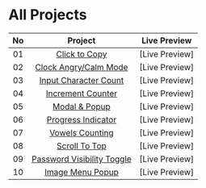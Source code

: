 # All Projects

| No |                   Project             |Live Preview|
|:----:|:------------------------------------------:|:-----------:|
|   01  | [Click to Copy](https://github.com/ImtaeZ/20-Basic-Frontend-Projects/tree/main/ClicktoCopy)|[Live Preview]|
|   02  | [Clock Angry/Calm Mode](https://github.com/ImtaeZ/20-Basic-Frontend-Projects/tree/main/ClockCalmAngryMode)|[Live Preview]|
|   03  | [Input Character Count](https://github.com/ImtaeZ/20-Basic-Frontend-Projects/tree/main/InputCharCount)|[Live Preview]|
|   04  | [Increment Counter](https://github.com/ImtaeZ/20-Basic-Frontend-Projects/tree/main/IncrementCounter)|[Live Preview]|
|   05  | [Modal & Popup](https://github.com/ImtaeZ/20-Basic-Frontend-Projects/tree/main/Popup)|[Live Preview]|
|   06  | [Progress Indicator](https://github.com/ImtaeZ/20-Basic-Frontend-Projects/tree/main/PageScrollindicator)|[Live Preview]|
|   07  | [Vowels Counting](https://github.com/ImtaeZ/20-Basic-Frontend-Projects/tree/main/VowelCounter)|[Live Preview]|
|   08  | [Scroll To Top](https://github.com/ImtaeZ/20-Basic-Frontend-Projects/tree/main/ScrollToTop)|[Live Preview]|
|   09  | [Password Visibility Toggle](https://github.com/ImtaeZ/20-Basic-Frontend-Projects/tree/main/PasswordVisibleToggle)|[Live Preview]|
|   10  | [Image Menu Popup](https://github.com/ImtaeZ/20-Basic-Frontend-Projects/tree/main/Image%20Popup)|[Live Preview]|
